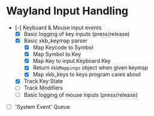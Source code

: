 # Wayland Input Handling

- [-] Keyboard & Mouse input events
    - [x] Basic logging of key inputs (press/release)
    - [x] Basic xkb_keymap parser
        - [x] Map Keycode to Symbol
        - [x] Map Symbol to Key
        - [x] Map Key to input.Keyboard.Key
        - [x] Return `XkbMappings` object when given keymap 
        - [x] Map xkb_keys to keys program cares about
    - [x] Track Key State
    - [ ] Track Modifiers
    - [ ] Basic logging of mouse inputs (press/release)
- [ ] 'System Event' Queue

